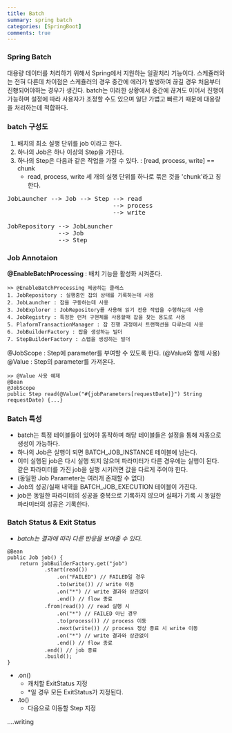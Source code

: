 ```yaml
---
title: Batch
summary: spring batch
categories: [SpringBoot]
comments: true
---
```


### Spring Batch
대용량 데이터를 처리하기 위해서 Spring에서 지원하는 일괄처리 기능이다.
스케쥴러와는 전혀 다른데 차이점은 스케쥴러의 경우 중간에 에러가 발생하여 끊길 경우 처음부터 진횅되어야하는 경우가 생긴다.
batch는 이러한 상황에서 중간에 끊겨도 이어서 진행이 가능하며 설정에 따라 사용자가 조정할 수도 있으며 일단 가볍고 빠르기 때문에 대용량을 처리하는데 적합하다.

### batch 구성도
1. 배치의 최소 실행 단위를 job 이라고 한다.
2. 하나의 Job은 하나 이상의 Step을 가진다.
3. 하나의 Step은 다음과 같은 작업을 가질 수 있다. : [read, process, write] == chunk
    * read, process, write 세 개의 실행 단위를 하나로 묶은 것을 'chunk'라고 칭한다.

<pre>
JobLauncher --> Job --> Step --> read
                             --> process
                             --> write

JobRepository --> JobLauncher
              --> Job
              --> Step
</pre>

### Job Annotaion
**@EnableBatchProcessing** : 배치 기능을 활성화 시켜준다.
```
>> @EnableBatchProcessing 제공하는 클래스
1. JobRepository : 실행중인 잡의 상태를 기록하는데 사용
2. JobLauncher : 잡을 구동하는데 사용
3. JobExplorer : JobRepository를 사용해 읽기 전용 작업을 수행하는데 사용
4. JobRegistry : 특정한 런처 구현체를 사용할때 잡을 찾는 용도로 사용
5. PlaformTransactionManager : 잡 진행 과정에서 트랜잭션을 다루는데 사용
6. JobBuilderFactory : 잡을 생성하는 빌더
7. StepBuilderFactory : 스텝을 생성하는 빌더
```

@JobScope : Step에 parameter를 부여할 수 있도록 한다. (@Value와 함께 사용)<br/>
@Value : Step의 parameter를 가져온다.

```
>> @Value 사용 예제
@Bean
@JobScope
public Step read(@Value("#{jobParameters[requestDate]}") String requestDate) {...}
```

### Batch 특성
* batch는 특정 테이블들이 있어야 동작하며 해당 테이블들은 설정을 통해 자동으로 생성이 가능하다.
* 하나의 Job은 실행이 되면 BATCH_JOB_INSTANCE 테이블에 남는다.
* 이미 실행된 job은 다시 실행 되지 않으며 파라미터가 다른 경우에는 실행이 된다. 같은 파라미터를 가진 job을 실행 시키려면 값을 다르게 주어야 한다.
* (동일한 Job Parameter는 여러개 존재할 수 없다)
* Job의 성공/실패 내역을 BATCH_JOB_EXECUTION 테이블이 가진다.
* job은 동일한 파라미터의 성공을 중복으로 기록하지 않으며 실패가 기록 시 동일한 파라미터의 성공은 기록한다.

### Batch Status & Exit Status
- *batch는 결과에 따라 다른 반응을 보여줄 수 있다.*
```
@Bean
public Job job() {
    return jobBuilderFactory.get("job")
            .start(read())
                .on("FAILED") // FAILED일 경우
                .to(write()) // write 이동
                .on("*") // write 결과와 상관없이
                .end() // flow 종료
            .from(read()) // read 실행 시
                .on("*") // FAILED 아닌 경우
                .to(process()) // process 이동
                .next(write()) // process 정상 종료 시 write 이동
                .on("*") // write 결과와 상관없이
                .end() // flow 종료
            .end() // job 종료
            .build();
}
```
* .on()
  * 캐치할 ExitStatus 지정
  * *일 경우 모든 ExitStatus가 지정된다.
* .to()
  * 다음으로 이동할 Step 지정



....writing
